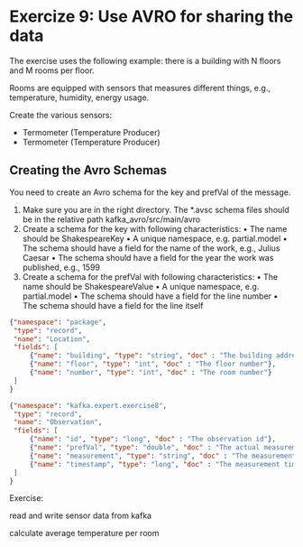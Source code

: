 # Exercize 9: Use AVRO for sharing the data

The exercise uses the following example: there is a building with N floors and M rooms per floor.

Rooms are equipped with sensors that measures different things, e.g., temperature, humidity, energy usage.

Create the various sensors:

- Termometer (Temperature Producer)
- Termometer (Temperature Producer)

## Creating the Avro Schemas
You need to create an Avro schema for the key and prefVal of the message.

1. Make sure you are in the right directory. The *.avsc schema files should be in the relative path
kafka_avro/src/main/avro
2. Create a schema for the key with following characteristics:
• The name should be ShakespeareKey
• A unique namespace, e.g. partial.model
• The schema should have a field for the name of the work, e.g., Julius Caesar
• The schema should have a field for the year the work was published, e.g., 1599
3. Create a schema for the prefVal with following characteristics: • The name should be ShakespeareValue
• A unique namespace, e.g. partial.model
• The schema should have a field for the line number
• The schema should have a field for the line itself


```json
{"namespace": "package",
 "type": "record",
 "name": "Location",
 "fields": [
     {"name": "building", "type": "string", "doc" : "The building address"},
     {"name": "floor", "type": "int", "doc" : "The floor number"},
     {"name": "number", "type": "int", "doc" : "The room number"}
 ]
}
```


```json
{"namespace": "kafka.expert.exercise8",
 "type": "record",
 "name": "Observation",
 "fields": [
     {"name": "id", "type": "long", "doc" : "The observation id"},
     {"name": "prefVal", "type": "double", "doc" : "The actual measurement from the sensor"},
     {"name": "measurement", "type": "string", "doc" : "The measurement type, e.g., temperature"},
     {"name": "timestamp", "type": "long", "doc" : "The measurement timestamp"}
 ]
}
```

Exercise:

read and write sensor data from kafka

calculate average temperature per room
